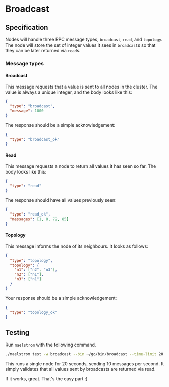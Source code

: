 # Broadcast

## Specification

Nodes will handle three RPC message types, `broadcast`, `read`, and `topology`.
The node will store the set of integer values it sees in `broadcast`s so that
they can be later returned via `read`s.

### Message types

#### Broadcast

This message requests that a value is sent to all nodes in the cluster. The
value is always a unique integer, and the body looks like this:

```json
{
  "type": "broadcast",
  "message": 1000
}
```

The response should be a simple acknowledgement:

```json
{
  "type": "broadcast_ok"
}
```

#### Read

This message requests a node to return all values it has seen so far. The body
looks like this:

```json
{
  "type": "read"
}
```

The response should have all values previously seen:

```json
{
  "type": "read_ok",
  "messages": [1, 8, 72, 85]
}
```

#### Topology

This message informs the node of its neighbours. It looks as follows:

```json
{
  "type": "topology",
  "topology": {
    "n1": ["n2", "n3"],
    "n2": ["n1"],
    "n3": ["n1"]
  }
}
```

Your response should be a simple acknowledgement:

```json
{
  "type": "topology_ok"
}
```

## Testing

Run `maelstrom` with the following command.

```sh
./maelstrom test -w broadcast --bin ~/go/bin/broadcast --time-limit 20 --rate 10 --node-count 1
```

This runs a single node for 20 seconds, sending 10 messages per second. It
simply validates that all values sent by broadcasts are returned via read.

If it works, great. That's the easy part :)
